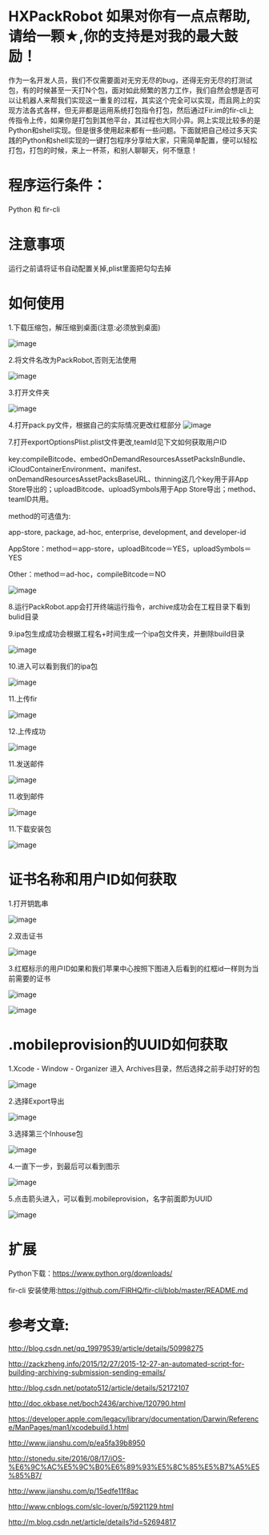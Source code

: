 # HXPackRobot 如果对你有一点点帮助,请给一颗★,你的支持是对我的最大鼓励！

作为一名开发人员，我们不仅需要面对无穷无尽的bug，还得无穷无尽的打测试包，有的时候甚至一天打N个包，面对如此频繁的苦力工作，我们自然会想是否可以让机器人来帮我们实现这一重复的过程，其实这个完全可以实现，而且网上的实现方法各式各样，但无非都是运用系统打包指令打包，然后通过Fir.im的fir-cli上传指令上传，如果你是打包到其他平台，其过程也大同小异。网上实现比较多的是Python和shell实现。但是很多使用起来都有一些问题。下面就把自己经过多天实践的Python和shell实现的一键打包程序分享给大家，只需简单配置，便可以轻松打包，打包的时候，来上一杯茶，和别人聊聊天，何不惬意！

# 程序运行条件：
Python 和 fir-cli

# 注意事项

运行之前请将证书自动配置关掉,plist里面把勾勾去掉
# 如何使用

1.下载压缩包，解压缩到桌面(注意:必须放到桌面)

![image](https://github.com/huangxuan518/HXPackRobot/blob/master/%E8%AF%B4%E6%98%8E%E5%9B%BE/1.png)

2.将文件名改为PackRobot,否则无法使用

![image](https://github.com/huangxuan518/HXPackRobot/blob/master/%E8%AF%B4%E6%98%8E%E5%9B%BE/2.png)

3.打开文件夹

![image](https://github.com/huangxuan518/HXPackRobot/blob/master/%E8%AF%B4%E6%98%8E%E5%9B%BE/3.png)

4.打开pack.py文件，根据自己的实际情况更改红框部分
![image](https://github.com/huangxuan518/HXPackRobot/blob/master/%E8%AF%B4%E6%98%8E%E5%9B%BE/6.png)

7.打开exportOptionsPlist.plist文件更改,teamId见下文如何获取用户ID

key:compileBitcode、embedOnDemandResourcesAssetPacksInBundle、iCloudContainerEnvironment、manifest、onDemandResourcesAssetPacksBaseURL、thinning这几个key用于非App Store导出的；uploadBitcode、uploadSymbols用于App Store导出；method、teamID共用。

method的可选值为:

app-store, package, ad-hoc, enterprise, development, and developer-id

AppStore：method＝app-store，uploadBitcode＝YES，uploadSymbols＝YES

Other：method＝ad-hoc，compileBitcode＝NO

![image](https://github.com/huangxuan518/HXPackRobot/blob/master/%E8%AF%B4%E6%98%8E%E5%9B%BE/5.png)

8.运行PackRobot.app会打开终端运行指令，archive成功会在工程目录下看到bulid目录

9.ipa包生成成功会根据工程名+时间生成一个ipa包文件夹，并删除build目录

![image](https://github.com/huangxuan518/HXPackRobot/blob/master/%E8%AF%B4%E6%98%8E%E5%9B%BE/4.png)

10.进入可以看到我们的ipa包

![image](https://github.com/huangxuan518/HXPackRobot/blob/master/%E8%AF%B4%E6%98%8E%E5%9B%BE/7.png)

11.上传fir

![image](https://github.com/huangxuan518/HXPackRobot/blob/master/%E8%AF%B4%E6%98%8E%E5%9B%BE/14.png)

12.上传成功

![image](https://github.com/huangxuan518/HXPackRobot/blob/master/%E8%AF%B4%E6%98%8E%E5%9B%BE/15.png)

11.发送邮件

![image](https://github.com/huangxuan518/HXPackRobot/blob/master/%E8%AF%B4%E6%98%8E%E5%9B%BE/16.png)

11.收到邮件

![image](https://github.com/huangxuan518/HXPackRobot/blob/master/%E8%AF%B4%E6%98%8E%E5%9B%BE/17.png)

11.下载安装包

![image](https://github.com/huangxuan518/HXPackRobot/blob/master/%E8%AF%B4%E6%98%8E%E5%9B%BE/18.png)

# 证书名称和用户ID如何获取

1.打开钥匙串

![image](https://github.com/huangxuan518/HXPackRobot/blob/master/%E8%AF%B4%E6%98%8E%E5%9B%BE/11.png)

2.双击证书

![image](https://github.com/huangxuan518/HXPackRobot/blob/master/%E8%AF%B4%E6%98%8E%E5%9B%BE/12.png)

3.红框标示的用户ID如果和我们苹果中心按照下图进入后看到的红框id一样则为当前需要的证书

![image](https://github.com/huangxuan518/HXPackRobot/blob/master/%E8%AF%B4%E6%98%8E%E5%9B%BE/8.png)

![image](https://github.com/huangxuan518/HXPackRobot/blob/master/%E8%AF%B4%E6%98%8E%E5%9B%BE/9.png)

# .mobileprovision的UUID如何获取

1.Xcode - Window - Organizer 进入 Archives目录，然后选择之前手动打好的包

![image](https://github.com/huangxuan518/HXPackRobot/blob/master/%E8%AF%B4%E6%98%8E%E5%9B%BE/19.png)

2.选择Export导出

![image](https://github.com/huangxuan518/HXPackRobot/blob/master/%E8%AF%B4%E6%98%8E%E5%9B%BE/20.png)

3.选择第三个Inhouse包

![image](https://github.com/huangxuan518/HXPackRobot/blob/master/%E8%AF%B4%E6%98%8E%E5%9B%BE/21.png)

4.一直下一步，到最后可以看到图示

![image](https://github.com/huangxuan518/HXPackRobot/blob/master/%E8%AF%B4%E6%98%8E%E5%9B%BE/22.png)

5.点击箭头进入，可以看到.mobileprovision，名字前面即为UUID

![image](https://github.com/huangxuan518/HXPackRobot/blob/master/%E8%AF%B4%E6%98%8E%E5%9B%BE/23.png)

# 扩展

Python下载：https://www.python.org/downloads/

fir-cli 安装使用:https://github.com/FIRHQ/fir-cli/blob/master/README.md 

# 参考文章:

http://blog.csdn.net/qq_19979539/article/details/50998275

http://zackzheng.info/2015/12/27/2015-12-27-an-automated-script-for-building-archiving-submission-sending-emails/

http://blog.csdn.net/potato512/article/details/52172107

http://doc.okbase.net/boch2436/archive/120790.html

https://developer.apple.com/legacy/library/documentation/Darwin/Reference/ManPages/man1/xcodebuild.1.html

http://www.jianshu.com/p/ea5fa39b8950

http://stonedu.site/2016/08/17/iOS-%E6%9C%AC%E5%9C%B0%E6%89%93%E5%8C%85%E5%B7%A5%E5%85%B7/

http://www.jianshu.com/p/15edfe11f8ac

http://www.cnblogs.com/slc-lover/p/5921129.html

http://m.blog.csdn.net/article/details?id=52694817
